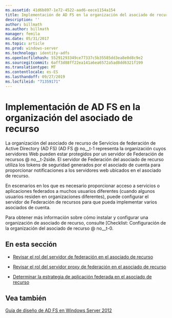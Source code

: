 ```yaml
---
ms.assetid: 41d6b897-1e72-4522-aad6-eece1154a154
title: Implementación de AD FS en la organización del asociado de recurso
description: ''
author: billmath
ms.author: billmath
manager: femila
ms.date: 05/31/2017
ms.topic: article
ms.prod: windows-server
ms.technology: identity-adfs
ms.openlocfilehash: 55291293349ce77337c5b35585dd3ea8e0d8c9e2
ms.sourcegitcommit: 6aff3d88ff22ea141a6ea6572a5ad8dd6321f199
ms.translationtype: MT
ms.contentlocale: es-ES
ms.lasthandoff: 09/27/2019
ms.locfileid: "71359171"
---
```

# <a name="deploying-ad-fs-in-the-resource-partner-organization"></a>Implementación de AD FS en la organización del asociado de recurso

La organización del asociado de recurso de Servicios de federación de Active Directory (AD FS) \(AD FS @ no__t-1 representa la organización cuyos servidores Web pueden estar protegidos por un servidor de Federación de recursos @ no__t-2side. El servidor de Federación del asociado de recurso utiliza los tokens de seguridad generados por el asociado de cuenta para proporcionar notificaciones a los servidores web ubicados en el asociado de recurso.  
  
En escenarios en los que es necesario proporcionar acceso a servicios o aplicaciones federados a muchos usuarios diferentes (cuando algunos usuarios residen en organizaciones diferentes), puede configurar el servidor de Federación de recursos para que pueda implementar varios asociados de cuenta.  
  
Para obtener más información sobre cómo instalar y configurar una organización de asociado de recurso, consulte [Checklist: Configuración de la organización del asociado de recurso @ no__t-0.  
  
## <a name="in-this-section"></a>En esta sección  
  
-   [Revisar el rol del servidor de federación en el asociado de recurso](Review-the-Role-of-the-Federation-Server-in-the-Resource-Partner.md)  
  
-   [Revisar el rol del servidor proxy de federación en el asociado de recurso](Review-the-Role-of-the-Federation-Server-Proxy-in-the-Resource-Partner.md)  
  
-   [Determinar la estrategia de aplicación federada en el asociado de recurso](Determine-Your-Federated-Application-Strategy-in-the-Resource-Partner.md)  
  

## <a name="see-also"></a>Vea también
[Guía de diseño de AD FS en Windows Server 2012](AD-FS-Design-Guide-in-Windows-Server-2012.md)
